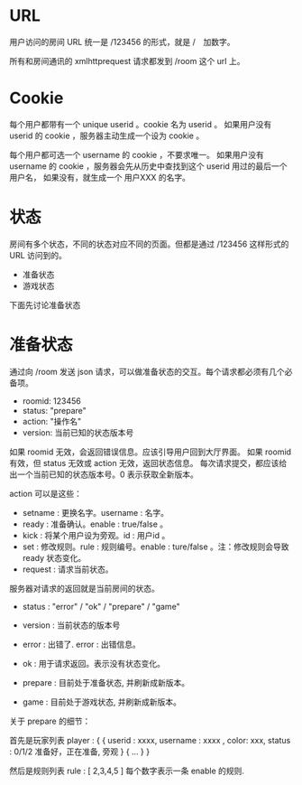 URL
====

用户访问的房间 URL 统一是 /123456 的形式，就是 /　加数字。

所有和房间通讯的 xmlhttprequest 请求都发到 /room 这个 url 上。

Cookie
====

每个用户都带有一个 unique userid 。cookie 名为 userid 。
如果用户没有 userid 的 cookie ，服务器主动生成一个设为 cookie 。

每个用户都可选一个 username 的 cookie ，不要求唯一。
如果用户没有 username 的 cookie ，服务器会先从历史中查找到这个 userid 用过的最后一个用户名，
如果没有，就生成一个 用户XXX 的名字。

状态
====
房间有多个状态，不同的状态对应不同的页面。但都是通过 /123456 这样形式的 URL 访问到的。

* 准备状态
* 游戏状态

下面先讨论准备状态

准备状态
====
通过向 /room 发送 json 请求，可以做准备状态的交互。每个请求都必须有几个必备项。

* roomid: 123456
* status: "prepare"
* action: "操作名"
* version: 当前已知的状态版本号

如果 roomid 无效，会返回错误信息。应该引导用户回到大厅界面。
如果 roomid 有效，但 status 无效或 action 无效，返回状态信息。
每次请求提交，都应该给出一个当前已知的状态版本号。0 表示获取全新版本。

action 可以是这些：

* setname : 更换名字。username : 名字。
* ready : 准备确认。enable : true/false 。
* kick : 将某个用户设为旁观。id : 用户id 。
* set : 修改规则。rule : 规则编号。enable : ture/false 。注：修改规则会导致 ready 状态变化。
* request : 请求当前状态。

服务器对请求的返回就是当前房间的状态。

* status : "error" / "ok" / "prepare" / "game"
* version : 当前状态的版本号

* error : 出错了. error : 出错信息。
* ok : 用于请求返回。表示没有状态变化。
* prepare : 目前处于准备状态, 并刷新成新版本。
* game : 目前处于游戏状态, 并刷新成新版本。

关于 prepare 的细节：

首先是玩家列表
player : {
  { userid : xxxx, username : xxxx , color: xxx, status : 0/1/2 准备好，正在准备, 旁观 }
  { ... }
}

然后是规则列表
rule : [ 2,3,4,5 ]
每个数字表示一条 enable 的规则.







